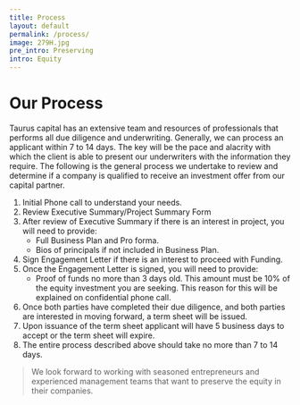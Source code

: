 ```yaml
---
title: Process
layout: default
permalink: /process/
image: 279H.jpg
pre_intro: Preserving
intro: Equity
---
```


# Our Process

Taurus capital has an extensive team and resources of professionals that performs all due diligence and underwriting. Generally, we can process an applicant within 7 to 14 days. The key will be the pace and alacrity with which the client is able to present our underwriters with the information they require. The following is the general process we undertake to review and determine if a company is qualified to receive an investment offer from our capital partner.

1. Initial Phone call to understand your needs.
2. Review Executive Summary/Project Summary Form
3. After review of Executive Summary if there is an interest in project, you will need to provide:
    - Full Business Plan and Pro forma.
    - Bios of principals if not included in Business Plan.
4. Sign Engagement Letter if there is an interest to proceed with Funding.
5. Once the Engagement Letter is signed, you will need to provide:
    - Proof of funds no more than 3 days old. This amount must be 10% of the equity investment you are seeking. This reason for this will be explained on confidential phone call.
6. Once both parties have completed their due diligence, and both parties are interested in moving forward, a term sheet will be issued.
7. Upon issuance of the term sheet applicant will have 5 business days to accept or the term sheet will expire.
8. The entire process described above should take no more than 7 to 14 days.

> We look forward to working with seasoned entrepreneurs and experienced management teams that want to preserve the equity in their companies.
